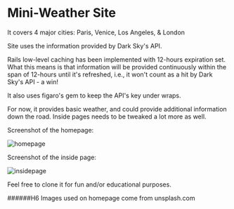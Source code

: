 # Mini-Weather Site 

It covers 4 major cities: Paris, Venice, Los Angeles, & London

Site uses the information provided by Dark Sky's API. 

Rails low-level caching has been implemented with 12-hours expiration set. What this means is that information will be provided continuously within the span of 12-hours until it's refreshed, i.e., it won't count as a hit by Dark Sky's API - a win! 

It also uses figaro's gem to keep the API's key under wraps.

For now, it provides basic weather, and could provide additional information down the road. Inside pages needs to be tweaked a lot more as well. 

Screenshot of the homepage: 

![homepage](http://i67.tinypic.com/14tskjm.png)

Screenshot of the inside page:

![insidepage](http://i63.tinypic.com/v3qae9.png)

Feel free to clone it for fun and/or educational purposes. 

######H6 Images used on homepage come from unsplash.com